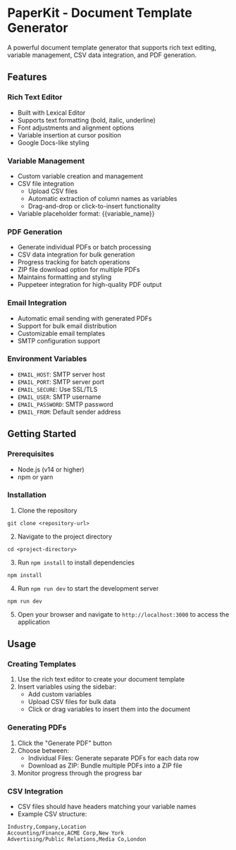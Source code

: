 # PaperKit - Document Template Generator

A powerful document template generator that supports rich text editing, variable management, CSV data integration, and PDF generation.

## Features

### Rich Text Editor
- Built with Lexical Editor
- Supports text formatting (bold, italic, underline)
- Font adjustments and alignment options
- Variable insertion at cursor position
- Google Docs-like styling

### Variable Management
- Custom variable creation and management
- CSV file integration
  - Upload CSV files
  - Automatic extraction of column names as variables
  - Drag-and-drop or click-to-insert functionality
- Variable placeholder format: {{variable_name}}

### PDF Generation
- Generate individual PDFs or batch processing
- CSV data integration for bulk generation
- Progress tracking for batch operations
- ZIP file download option for multiple PDFs
- Maintains formatting and styling
- Puppeteer integration for high-quality PDF output

### Email Integration
- Automatic email sending with generated PDFs
- Support for bulk email distribution
- Customizable email templates
- SMTP configuration support

### Environment Variables
- `EMAIL_HOST`: SMTP server host
- `EMAIL_PORT`: SMTP server port
- `EMAIL_SECURE`: Use SSL/TLS
- `EMAIL_USER`: SMTP username
- `EMAIL_PASSWORD`: SMTP password
- `EMAIL_FROM`: Default sender address

## Getting Started

### Prerequisites
- Node.js (v14 or higher)
- npm or yarn

### Installation
1. Clone the repository
```
git clone <repository-url>
```
2. Navigate to the project directory
```
cd <project-directory>
```
3. Run `npm install` to install dependencies
```
npm install
```
4. Run `npm run dev` to start the development server
```
npm run dev
```
5. Open your browser and navigate to `http://localhost:3000` to access the application


## Usage

### Creating Templates
1. Use the rich text editor to create your document template
2. Insert variables using the sidebar:
   - Add custom variables
   - Upload CSV files for bulk data
   - Click or drag variables to insert them into the document

### Generating PDFs
1. Click the "Generate PDF" button
2. Choose between:
   - Individual Files: Generate separate PDFs for each data row
   - Download as ZIP: Bundle multiple PDFs into a ZIP file
3. Monitor progress through the progress bar

### CSV Integration
- CSV files should have headers matching your variable names
- Example CSV structure:
```
Industry,Company,Location
Accounting/Finance,ACME Corp,New York
Advertising/Public Relations,Media Co,London
```

